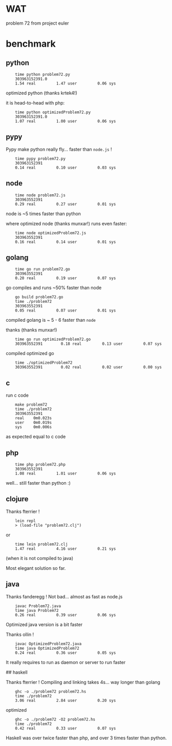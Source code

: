 # WAT

problem 72 from project euler


# benchmark 


## python
```
    time python problem72.py 
    303963152391.0
    1.54 real         1.47 user         0.06 sys
```

optimized python (thanks krtek4!)
 
it is head-to-head with php:

```
    time python optimizedProblem72.py 
    303963152391.0
    1.07 real         1.00 user         0.06 sys
```


## pypy

Pypy make python really fly... faster than `node.js` !
```
    time pypy problem72.py
    303963152391
    0.14 real         0.10 user         0.03 sys
```

## node

```
    time node problem72.js
    303963552391
    0.29 real         0.27 user         0.01 sys
```

node is ~5 times faster than python

where optimized node (thanks munxar!) runs even faster:

```
    time node optimizedProblem72.js
    303963552391
    0.16 real         0.14 user         0.01 sys
```


## golang

```
    time go run problem72.go 
    303963552391        
    0.20 real         0.19 user         0.07 sys
```

go compiles and runs ~50% faster than node

```
    go build problem72.go 
    time ./problem72 
    303963552391        
    0.05 real         0.07 user         0.01 sys
```
compiled golang is ~ 5 - 6 faster than `node`

thanks (thanks munxar!)

```
    time go run optimizedProblem72.go
    303963552391        0.18 real         0.13 user         0.07 sys
```

compiled optimized go 
```
    time ./optimizedProblem72
    303963552391        0.02 real         0.02 user         0.00 sys
```


## c

run c code
```
    make problem72
    time ./problem72
    303963552391
    real    0m0.023s
    user    0m0.019s
    sys     0m0.006s
```
as expected equal to c code


## php

```
    time php problem72.php
    303963552391
    1.08 real         1.01 user         0.06 sys
```

well... still faster than python :)


## clojure

Thanks fterrier !

```
    lein repl
    > (load-file "problem72.clj")
```

or

```
    time lein problem72.clj
    1.47 real         4.16 user         0.21 sys
```
(when it is not compiled to java)

Most elegant solution so far.


## java

Thanks fanderegg !
Not bad... almost as fast as node.js

```
    javac Problem72.java
    time java Problem72
    0.26 real         0.39 user         0.06 sys
```

Optimized java version is a bit faster

Thanks ollin ! 

```
    javac OptimizedProblem72.java 
    time java OptimizedProblem72
    0.24 real         0.36 user         0.05 sys
```

It really requires to run as daemon or server to run faster

## haskell

Thanks fterrier !
Compiling and linking takes 4s... way longer than golang

```
    ghc -o ./problem72 problem72.hs
    time ./problem72
    3.06 real         2.84 user         0.20 sys
```


optimized
```
    ghc -o ./problem72 -O2 problem72.hs
    time ./problem72 
    0.42 real         0.33 user         0.07 sys
```

Haskell was over twice faster than php, and over 3 times faster than python.
